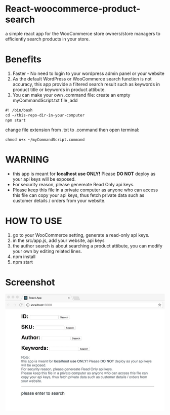 # React-woocommerce-product-search
a simple react app for the WooCommerce store owners/store managers to efficiently search products in your store.

# Benefits
1. Faster - No need to login to your wordpress admin panel or your website
2. As the default WordPress or WooCommerce search function is not accuracy, this app provide a filtered search result such as keywords in product title or keywords in product attibute. 
3. You can make your own .command file: create an empty myCommandScript.txt file ,add
```
#! /bin/bash 
cd ~/this-repo-dir-in-your-computer
npm start
```
change file extension from .txt to .command then open terminal:  
```
chmod u+x ~/myCommandScript.command
```

# WARNING
* this app is meant for **localhost use ONLY!** Please **DO NOT** deploy as your api keys will be exposed.
* For security reason, please genereate Read Only api keys.
* Please keep this file in a private computer as anyone who can access this file can copy your api keys, thus fetch private data such as customer details / orders from your website.

# HOW TO USE
1. go to your WooCommerce setting, generate a read-only api keys. 
2. in the src/app.js, add your website, api keys
3. the author search is about searching a product attibute, you can modify your own by editing related lines. 
4. npm install
5. npm start

# Screenshot
![screenshot](./screenshot.jpeg?raw=true "screenshot")